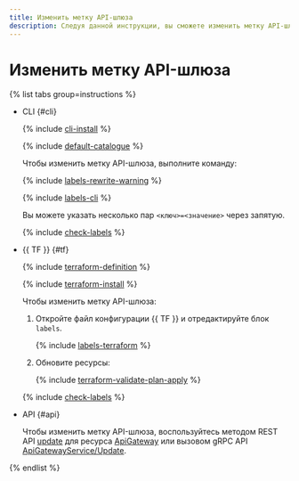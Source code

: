 ```yaml
---
title: Изменить метку API-шлюза
description: Следуя данной инструкции, вы сможете изменить метку API-шлюза.
---
```


# Изменить метку API-шлюза

{% list tabs group=instructions %}

- CLI {#cli}

  {% include [cli-install](../../_includes/cli-install.md) %}

  {% include [default-catalogue](../../_includes/default-catalogue.md) %}

  Чтобы изменить метку API-шлюза, выполните команду:

  {% include [labels-rewrite-warning](../../_includes/labels-rewrite-warning.md) %}

  {% include [labels-cli](../../_includes/api-gateway/labels-cli.md) %}

  Вы можете указать несколько пар `<ключ>=<значение>` через запятую.

  {% include [check-labels](../../_includes/api-gateway/check-labels.md) %}

- {{ TF }} {#tf}

  {% include [terraform-definition](../../_tutorials/_tutorials_includes/terraform-definition.md) %}

  {% include [terraform-install](../../_includes/terraform-install.md) %}

  Чтобы изменить метку API-шлюза:

  1. Откройте файл конфигурации {{ TF }} и отредактируйте блок `labels`.

      {% include [labels-terraform](../../_includes/api-gateway/labels-terraform.md) %}

  1. Обновите ресурсы:

      {% include [terraform-validate-plan-apply](../../_tutorials/_tutorials_includes/terraform-validate-plan-apply.md) %}

  {% include [check-labels](../../_includes/api-gateway/check-labels.md) %}

- API {#api}

  Чтобы изменить метку API-шлюза, воспользуйтесь методом REST API [update](../apigateway/api-ref/ApiGateway/update.md) для ресурса [ApiGateway](../apigateway/api-ref/ApiGateway/index.md) или вызовом gRPC API [ApiGatewayService/Update](../apigateway/api-ref/grpc/ApiGateway/update.md).

{% endlist %}